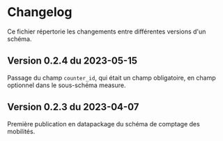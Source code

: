 # Changelog

Ce fichier répertorie les changements entre différentes versions d'un schéma.

## Version 0.2.4 du 2023-05-15

Passage du champ `counter_id`, qui était un champ obligatoire, en champ optionnel dans le sous-schéma measure. 

## Version 0.2.3 du 2023-04-07

Première publication en datapackage du schéma de comptage des mobilités. 

